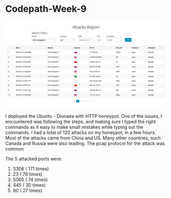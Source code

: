 # Codepath-Week-9

 <img src="https://github.com/nayanika96/Codepath-Week-9/blob/master/attacks.png" width="600">

 I deployed the Ubuntu - Dionaea with HTTP honeypot. One of the issues, I encountered was following the steps, and making sure I typed the right commands as it easy to make small mistakes while typing out the commands. I had a total of 120 attacks on my honeypot, in a few hours.  Most of the attacks came from China and US. Many other countries, such Canada and Russia were also leading. The pcap protocol for the attack was common

The 5 attacked ports were:
1. 3306 ( 171 times)
2. 23 ( 78 times)
3. 5060 ( 74 times)
4. 445 ( 30 times)
5. 80  ( 27 times)


